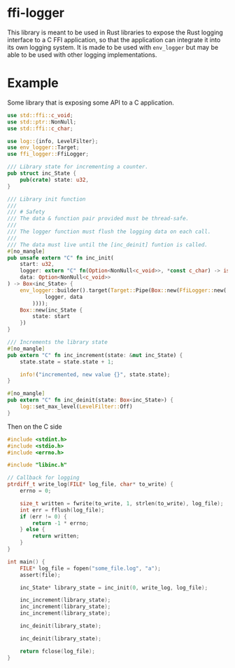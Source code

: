 # ffi-logger

This library is meant to be used in Rust libraries to expose the Rust logging interface to a C FFI application, so that the application can integrate it into its own logging system. It is made to be used with `env_logger` but may be able to be used with other logging implementations.

# Example
Some library that is exposing some API to a C application.

```rust
use std::ffi::c_void;
use std::ptr::NonNull;
use std::ffi::c_char;

use log::{info, LevelFilter};
use env_logger::Target;
use ffi_logger::FfiLogger;

/// Library state for incrementing a counter.
pub struct inc_State {
    pub(crate) state: u32,
}

/// Library init function
/// 
/// # Safety
/// The data & function pair provided must be thread-safe.
/// 
/// The logger function must flush the logging data on each call.
/// 
/// The data must live until the [inc_deinit] funtion is called.
#[no_mangle]
pub unsafe extern "C" fn inc_init(
    start: u32, 
    logger: extern "C" fn(Option<NonNull<c_void>>, *const c_char) -> isize, 
    data: Option<NonNull<c_void>>
) -> Box<inc_State> {
    env_logger::builder().target(Target::Pipe(Box::new(FfiLogger::new(
            logger, data
        ))));
    Box::new(inc_State {
        state: start
    })
}

/// Increments the library state
#[no_mangle]
pub extern "C" fn inc_increment(state: &mut inc_State) {
    state.state = state.state + 1;

    info!("incremented, new value {}", state.state);
}

#[no_mangle]
pub extern "C" fn inc_deinit(state: Box<inc_State>) {
    log::set_max_level(LevelFilter::Off)
}

```

Then on the C side
```c
#include <stdint.h>
#include <stdio.h>
#include <errno.h>

#include "libinc.h"

// Callback for logging
ptrdiff_t write_log(FILE* log_file, char* to_write) {
    errno = 0;

    size_t written = fwrite(to_write, 1, strlen(to_write), log_file);
    int err = fflush(log_file);
    if (err != 0) {
        return -1 * errno;
    } else {
        return written;
    }
}

int main() {
    FILE* log_file = fopen("some_file.log", "a");
    assert(file);

    inc_State* library_state = inc_init(0, write_log, log_file);

    inc_increment(library_state);
    inc_increment(library_state);
    inc_increment(library_state);

    inc_deinit(library_state);

    inc_deinit(library_state);

    return fclose(log_file);
}

```
